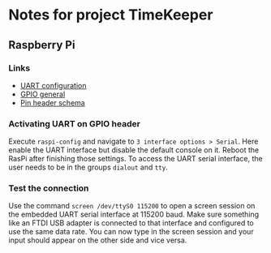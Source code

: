 # Notes for project TimeKeeper

## Raspberry Pi

### Links
- [UART configuration](https://www.raspberrypi.com/documentation/computers/configuration.html#configuring-uarts)
- [GPIO general](https://www.raspberrypi.com/documentation/computers/os.html#gpio-and-the-40-pin-header)
- [Pin header schema](https://www.raspberrypi.org/documentation/hardware/raspberrypi/schematics/rpi_SCH_3bplus_1p0_reduced.pdf)

### Activating UART on GPIO header
Execute `raspi-config` and navigate to `3 interface options > Serial`. Here enable the UART interface but disable the default console on it. Reboot the RasPi after finishing those settings. To access the UART serial interface, the user needs to be in the groups `dialout` and `tty`.

### Test the connection
Use the command `screen /dev/ttyS0 115200` to open a screen session on the embedded UART serial interface at 115200 baud. Make sure something like an FTDI USB adapter is connected to that interface and configured to use the same data rate. You can now type in the screen session and your input should appear on the other side and vice versa.

